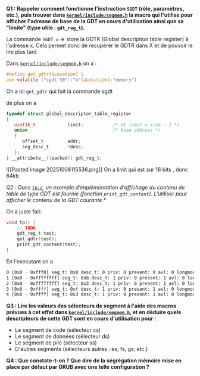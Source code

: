 

**Q1 : Rappeler comment fonctionne l'instruction `SGDT` (rôle, paramètres, etc.), puis trouver dans [`kernel/include/segmem.h`](https://file+.vscode-resource.vscode-cdn.net/home/leandro/Documents/TLS-SEC/TLS-SEC/OS/cadenOS/kernel/include/segmem.h) la macro qui l'utilise pour afficher l'adresse de base de la GDT en cours d'utilisation ainsi que sa "limite" (type utile : `gdt_reg_t`).**


La commande `SGDT x` => store la GDTR (Global description table register) à l'adresse x. Cela permet donc de recupérer le GDTR dans X  et de pouvoir le lire plus tard

Dans  [`kernel/include/segmem.h`](https://file+.vscode-resource.vscode-cdn.net/home/leandro/Documents/TLS-SEC/TLS-SEC/OS/cadenOS/kernel/include/segmem.h) on a : 

```c
#define get_gdtr(aLocation) \
asm volatile ("sgdt %0"::"m"(aLocation):"memory")
```

On  a ici `get_gdtr` qui fait la commande sgdt

de plus on a 
```c
typedef struct global_descriptor_table_register
{
   uint16_t            limit;           /* dt limit = size - 1 */ 
   union                                /* base address */       
   {
      offset_t         addr;                                     
      seg_desc_t       *desc;                                    
   };
} __attribute__((packed)) gdt_reg_t;
```

![[Pasted image 20251008115536.png]]
On a limit qui est  sur 16 bits ,  donc 64kb

**Q2* : Dans [`tp.c`](https://file+.vscode-resource.vscode-cdn.net/home/leandro/Documents/TLS-SEC/TLS-SEC/OS/cadenOS/tp1/tp.c), un exemple d'implémentation d'affichage du contenu de table de type GDT est fournie (fonction `print_gdt_content`). L'utiliser pour afficher le contenu de la GDT courante.**

On a juste fait: 

```c
void tp() {
    // TODO
    gdt_reg_t test;
    get_gdtr(test);
    print_gdt_content(test);
}
```


En l'executant on a 

```bash
0 [0x0 - 0xfff0] seg_t: 0x0 desc_t: 0 priv: 0 present: 0 avl: 0 longmode: 0 default: 0 gran: 0 
1 [0x0 - 0xffffffff] seg_t: 0xb desc_t: 1 priv: 0 present: 1 avl: 0 longmode: 0 default: 1 gran: 1 
2 [0x0 - 0xffffffff] seg_t: 0x3 desc_t: 1 priv: 0 present: 1 avl: 0 longmode: 0 default: 1 gran: 1 
3 [0x0 - 0xffff] seg_t: 0xf desc_t: 1 priv: 0 present: 1 avl: 0 longmode: 0 default: 0 gran: 0 
4 [0x0 - 0xffff] seg_t: 0x3 desc_t: 1 priv: 0 present: 1 avl: 0 longmode: 0 default: 0 gran: 0 
```





**Q3 : Lire les valeurs des sélecteurs de segment à l'aide des macros prévues à cet effet dans [`kernel/include/segmem.h`](https://file+.vscode-resource.vscode-cdn.net/home/leandro/Documents/TLS-SEC/TLS-SEC/OS/cadenOS/kernel/include/segmem.h), et en déduire quels descripteurs de cette GDT sont en cours d'utilisation pour :**

- Le segment de code (sélecteur cs)
- Le segment de données (sélecteur ds)
- Le segment de pile (sélecteur ss)
- D'autres segments (sélecteurs autres : es, fs, gs, etc.)

**Q4 : Que constate-t-on ? Que dire de la ségrégation mémoire mise en place par défaut par GRUB avec une telle configuration ?**